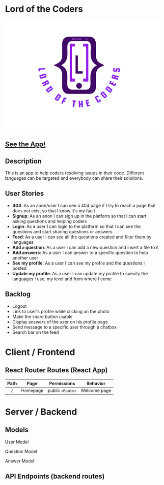 # Lord of the Coders

![App logo](./src/assets/logo.png)

## [See the App!](https://earnest-alpaca-556651.netlify.app/)

## Description

This is an app to help coders resolving issues in their code. Different languages can be targeted and everybody can share their solutions.

## User Stories

- **404**: As an anon/user I can see a 404 page if I try to reach a page that does not exist so that I know it's my fault
- **Signup**: As an anon I can sign up in the platform so that I can start asking questions and helping coders
- **Login**: As a user I can login to the platform so that I can see the questions and start sharing questions or answers
- **Feed**: As a user I can see all the questions created and filter them by languages
- **Add a question**: As a user I can add a new question and insert a file to it
- **Add answers**: As a user I can answer to a specific question to help another user
- **See my profile**: As a user I can see my profile and the questions I posted
- **Update my profile**: As a user I can update my profile to specify the languages I use, my level and from where I come

## Backlog

- Logout
- Link to user's profile while clicking on the photo
- Make the share button usable
- Display answers of the user on his profile page
- Send message to a specific user through a chatbox
- Search bar on the feed

# Client / Frontend

## React Router Routes (React App)

| Path |   Page   |   Permissions    |   Behavior   |
| :--: | :------: | :--------------: | :----------: |
| `/`  | Homepage | public `<Route>` | Welcome page |

# Server / Backend

## Models

User Model

Question Model

Answer Model

## API Endpoints (backend routes)
